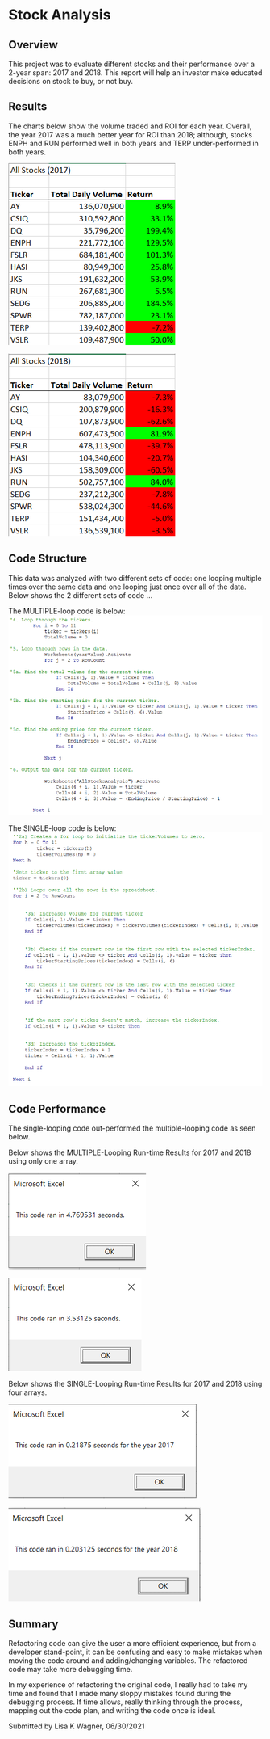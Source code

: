 # Stock Analysis

## Overview
This project was to evaluate different stocks and their performance over a 2-year span: 2017 and 2018.  This report will help an investor make educated decisions on stock to buy, or not buy.

## Results
The charts below show the volume traded and ROI for each year.  Overall, the year 2017 was a much better year for ROI than 2018; although, stocks ENPH and RUN performed well in both years and TERP under-performed in both years.

![ROI_2017.png](https://github.com/WagnerLisaK/Stock-Analysis/blob/main/Resources/ROI_2017.png)

![ROI_2018.png](https://github.com/WagnerLisaK/Stock-Analysis/blob/main/Resources/ROI_2018.png)

## Code Structure
This data was analyzed with two different sets of code: one looping multiple times over the same data and one looping just once over all of the data. Below shows the 2 different sets of code ...

The MULTIPLE-loop code is below:
![Multi_Loop_Code.png](https://github.com/WagnerLisaK/Stock-Analysis/blob/main/Resources/Multi_Loop_Code.png)

The SINGLE-loop code is below:
![Single_Loop_Code.png](https://github.com/WagnerLisaK/Stock-Analysis/blob/main/Resources/Single_Loop_Code.png)


## Code Performance
The single-looping code out-performed the multiple-looping code as seen below.

Below shows the MULTIPLE-Looping Run-time Results for 2017 and 2018 using only one array.

![VBA_Challenge_2017_BEFORE.png](https://github.com/WagnerLisaK/Stock-Analysis/blob/main/Resources/VBA_Challenge_2017_BEFORE.png)

![VBA_Challenge_2018_BEFORE.PNG](https://github.com/WagnerLisaK/Stock-Analysis/blob/main/Resources/VBA_Challenge_2018_BEFORE.png)


Below shows the SINGLE-Looping Run-time Results for 2017 and 2018 using four arrays.

![VBA_Challenge_2017.png](https://github.com/WagnerLisaK/Stock-Analysis/blob/main/Resources/VBA_Challenge_2017.png)

![VBA_Challenge_2018.png](https://github.com/WagnerLisaK/Stock-Analysis/blob/main/Resources/VBA_Challenge_2018.png)


## Summary
Refactoring code can give the user a more efficient experience, but from a developer stand-point, it can be confusing and easy to make mistakes when moving the code around and adding/changing variables.  The refactored code may take more debugging time.

In my experience of refactoring the original code, I really had to take my time and found that I made many sloppy mistakes found during the debugging process.  If time allows, really thinking through the process, mapping out the code plan, and writing the code once is ideal.

Submitted by Lisa K Wagner, 06/30/2021

